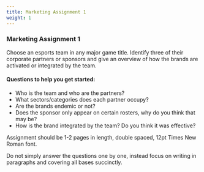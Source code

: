 ```yaml
---
title: Marketing Assignment 1
weight: 1
---
```

<!--StartFragment-->

### Marketing Assignment 1

Choose an esports team in any major game title. Identify three of their corporate partners or sponsors and give an overview of how the brands are activated or integrated by the team. 

#### Questions to help you get started:

* Who is the team and who are the partners?
* What sectors/categories does each partner occupy?
* Are the brands endemic or not?
* Does the sponsor only appear on certain rosters, why do you think that may be?
* How is the brand integrated by the team? Do you think it was effective?

Assignment should be 1-2 pages in length, double spaced, 12pt Times New Roman font. 

Do not simply answer the questions one by one, instead focus on writing in paragraphs and covering all bases succinctly. 

<!--EndFragment-->